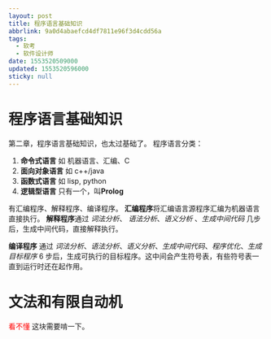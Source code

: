 ```yaml
---
layout: post
title: 程序语言基础知识
abbrlink: 9a0d4abaefcd4df7811e96f3d4cdd56a
tags:
  - 软考
  - 软件设计师
date: 1553520509000
updated: 1553520596000
sticky: null
---
```


# 程序语言基础知识

第二章，程序语言基础知识，也太过基础了。
程序语言分类：

1.  **命令式语言** 如 机器语言、汇编、C
1.  **面向对象语言** 如 c++/java
1.  **函数式语言** 如 lisp, python
1.  **逻辑型语言** 只有一个，叫**Prolog**

有汇编程序、解释程序、编译程序。
**汇编程序**将汇编语言源程序汇编为机器语言直接执行。
**解释程序**通过 _词法分析_、 _语法分析_、_语义分析_ 、_生成中间代码_ 几步后，生成中间代码，直接解释执行。

**编译程序** 通过 _词法分析_、_语法分析_、_语义分析_、_生成中间代码_、_程序优化_、_生成目标程序_ 6 步后，生成可执行的目标程序。这中间会产生符号表，有些符号表一直到运行时还在起作用。

# 文法和有限自动机

<font color='red'>看不懂</font> 这块需要啃一下。

<div style="display: none;">%0A%23%20%E7%A8%8B%E5%BA%8F%E8%AF%AD%E8%A8%80%E5%9F%BA%E7%A1%80%E7%9F%A5%E8%AF%86%0A%E7%AC%AC%E4%BA%8C%E7%AB%A0%EF%BC%8C%E7%A8%8B%E5%BA%8F%E8%AF%AD%E8%A8%80%E5%9F%BA%E7%A1%80%E7%9F%A5%E8%AF%86%EF%BC%8C%E4%B9%9F%E5%A4%AA%E8%BF%87%E5%9F%BA%E7%A1%80%E4%BA%86%E3%80%82%0A%0A%E7%A8%8B%E5%BA%8F%E8%AF%AD%E8%A8%80%E5%88%86%E7%B1%BB%EF%BC%9A%20%0A1.%20**%E5%91%BD%E4%BB%A4%E5%BC%8F%E8%AF%AD%E8%A8%80**%20%E5%A6%82%20%E6%9C%BA%E5%99%A8%E8%AF%AD%E8%A8%80%E3%80%81%E6%B1%87%E7%BC%96%E3%80%81C%20%0A2.%20**%E9%9D%A2%E5%90%91%E5%AF%B9%E8%B1%A1%E8%AF%AD%E8%A8%80**%20%E5%A6%82c%2B%2B%2Fjava%20%0A3.%20**%E5%87%BD%E6%95%B0%E5%BC%8F%E8%AF%AD%E8%A8%80**%20%E5%A6%82%20lisp%2C%20python%20%0A4.%20**%E9%80%BB%E8%BE%91%E5%9E%8B%E8%AF%AD%E8%A8%80**%20%E5%8F%AA%E6%9C%89%E4%B8%80%E4%B8%AA%EF%BC%8C%E5%8F%AB**Prolog**%20%0A%0A%E6%9C%89%E6%B1%87%E7%BC%96%E7%A8%8B%E5%BA%8F%E3%80%81%E8%A7%A3%E9%87%8A%E7%A8%8B%E5%BA%8F%E3%80%81%E7%BC%96%E8%AF%91%E7%A8%8B%E5%BA%8F%E3%80%82%20%0A**%E6%B1%87%E7%BC%96%E7%A8%8B%E5%BA%8F**%E5%B0%86%E6%B1%87%E7%BC%96%E8%AF%AD%E8%A8%80%E6%BA%90%E7%A8%8B%E5%BA%8F%E6%B1%87%E7%BC%96%E4%B8%BA%E6%9C%BA%E5%99%A8%E8%AF%AD%E8%A8%80%E7%9B%B4%E6%8E%A5%E6%89%A7%E8%A1%8C%E3%80%82%20%0A**%E8%A7%A3%E9%87%8A%E7%A8%8B%E5%BA%8F**%E9%80%9A%E8%BF%87%20*%E8%AF%8D%E6%B3%95%E5%88%86%E6%9E%90*%E3%80%81%20*%E8%AF%AD%E6%B3%95%E5%88%86%E6%9E%90*%E3%80%81*%E8%AF%AD%E4%B9%89%E5%88%86%E6%9E%90*%20%E3%80%81*%E7%94%9F%E6%88%90%E4%B8%AD%E9%97%B4%E4%BB%A3%E7%A0%81*%20%E5%87%A0%E6%AD%A5%E5%90%8E%EF%BC%8C%E7%94%9F%E6%88%90%E4%B8%AD%E9%97%B4%E4%BB%A3%E7%A0%81%EF%BC%8C%E7%9B%B4%E6%8E%A5%E8%A7%A3%E9%87%8A%E6%89%A7%E8%A1%8C%E3%80%82%20%0A**%E7%BC%96%E8%AF%91%E7%A8%8B%E5%BA%8F**%20%E9%80%9A%E8%BF%87%20*%E8%AF%8D%E6%B3%95%E5%88%86%E6%9E%90*%E3%80%81*%E8%AF%AD%E6%B3%95%E5%88%86%E6%9E%90*%E3%80%81*%E8%AF%AD%E4%B9%89%E5%88%86%E6%9E%90*%E3%80%81*%E7%94%9F%E6%88%90%E4%B8%AD%E9%97%B4%E4%BB%A3%E7%A0%81*%E3%80%81*%E7%A8%8B%E5%BA%8F%E4%BC%98%E5%8C%96*%E3%80%81*%E7%94%9F%E6%88%90%E7%9B%AE%E6%A0%87%E7%A8%8B%E5%BA%8F*%206%E6%AD%A5%E5%90%8E%EF%BC%8C%E7%94%9F%E6%88%90%E5%8F%AF%E6%89%A7%E8%A1%8C%E7%9A%84%E7%9B%AE%E6%A0%87%E7%A8%8B%E5%BA%8F%E3%80%82%E8%BF%99%E4%B8%AD%E9%97%B4%E4%BC%9A%E4%BA%A7%E7%94%9F%E7%AC%A6%E5%8F%B7%E8%A1%A8%EF%BC%8C%E6%9C%89%E4%BA%9B%E7%AC%A6%E5%8F%B7%E8%A1%A8%E4%B8%80%E7%9B%B4%E5%88%B0%E8%BF%90%E8%A1%8C%E6%97%B6%E8%BF%98%E5%9C%A8%E8%B5%B7%E4%BD%9C%E7%94%A8%E3%80%82%20%0A%23%20%E6%96%87%E6%B3%95%E5%92%8C%E6%9C%89%E9%99%90%E8%87%AA%E5%8A%A8%E6%9C%BA%20%0A%3Cfont%20color%3D'red'%3E%E7%9C%8B%E4%B8%8D%E6%87%82%3C%2Ffont%3E%20%E8%BF%99%E5%9D%97%E9%9C%80%E8%A6%81%E5%95%83%E4%B8%80%E4%B8%8B%E3%80%82%20</div>
